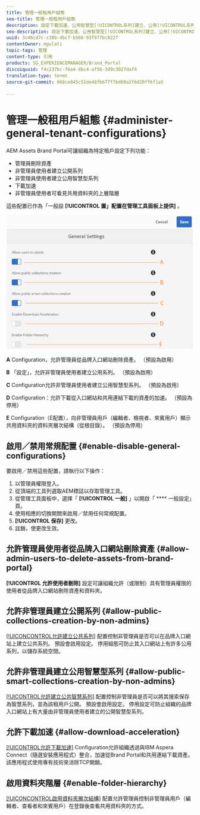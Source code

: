 ```yaml
---
title: 管理一般租用戶組態
seo-title: 管理一般租用戶組態
description: 設定下載加速、公用智慧型[!UICONTROL系列]建立、公用[!UICONTROL系列]建立，並讓管理員使用者刪除租戶上的資產。
seo-description: 設定下載加速、公用智慧型[!UICONTROL系列]建立、公用[!UICONTROL系列]建立，並讓管理員使用者刪除租戶上的資產。
uuid: 3c46cd7c-c38b-4bc7-b566-93f977bc8227
contentOwner: mgulati
topic-tags: 管理
content-type: 引用
products: SG_EXPERIENCEMANAGER/Brand_Portal
discoiquuid: f4c237bc-f6a4-4bc4-af56-3d9c3027daf4
translation-type: tm+mt
source-git-commit: 068ce845c51de48fb677f7bd09a2f6d20ff6f1a5

---
```



# 管理一般租用戶組態 {#administer-general-tenant-configurations}

AEM Assets Brand Portal可讓組織為特定租戶設定下列功能：

* 管理員刪除資產
* 非管理員使用者建立公開系列
* 非管理員使用者建立公用智慧型系列
* 下載加速
* 非管理員使用者可看見共用資料夾的上層階層

這些配置已作為「一般設 **[!UICONTROL 置」配置在管理工具面板上提供]** 。

![](assets/general-configs.png)

**A** Configuration，允許管理員從品牌入口網站刪除資產。 （預設為啟用）

**B** 「設定」，允許非管理員使用者建立公用系列。 （預設為啟用）

**C** Configuration允許非管理員使用者建立公用智慧型系列。 （預設為啟用）

**D** Configuration：允許下載從入口網站和共用連結下載的資產的加速。 （預設為停用）

**E** Configuration（E配置），向非管理員用戶（編輯者、檢視者、來賓用戶）顯示共用資料夾的資料夾層次結構（從根目錄）。 （預設為停用）

## 啟用／禁用常規配置 {#enable-disable-general-configurations}

要啟用／禁用這些配置，請執行以下操作：

1. 以管理員權限登入。
2. 從頂端的工具列選取AEM標誌以存取管理工具。
3. 從管理工具面板中，選擇「 **[!UICONTROL 一般]** 」以開啟「 **** 一般設定」頁。
4. 使用相應的切換開關來啟用／禁用任何常規配置。
5. **[!UICONTROL 保存]** 更改。
6. 註銷，使更改生效。

## 允許管理員使用者從品牌入口網站刪除資產 {#allow-admin-users-to-delete-assets-from-brand-portal}

**[!UICONTROL 允許使用者刪除]** 設定可讓組織允許（或限制）具有管理員權限的使用者從品牌入口網站刪除資產和資料夾。

## 允許非管理員建立公開系列 {#allow-public-collections-creation-by-non-admins}

[[!UICONCONTROL允許建立公共系列]](../using/brand-portal-share-collection.md#main-pars-text-1915052376) 配置控制非管理員是否可以在品牌入口網站上建立公共系列。 預設會啟用設定。 停用組態可防止其入口網站上有許多公用系列，以儲存系統空間。

## 允許非管理員建立公用智慧型系列 {#allow-public-smart-collections-creation-by-non-admins}

[[!UICONTROL允許建立公共智慧系列]](../using/brand-portal-searching.md#main-pars-header-500620467) 配置控制非管理員是否可以將其搜索保存為智慧系列，並為該租用戶公開。 預設會啟用設定。 停用設定可防止組織的品牌入口網站上有大量由非管理員使用者建立的公開智慧型系列。

## 允許下載加速 {#allow-download-acceleration}

[[!UICONTROL允許下載加速]](../using/accelerated-download.md) Configuration允許組織透過與IBM Aspera Connect（隨選安裝應用程式）整合，加速從Brand Portal和共用連結下載資產。 該應用程式使用專有技術來消除TCP開銷。

## 啟用資料夾階層 {#enable-folder-hierarchy}

[[!UICONCONTROL啟用資料夾層次結構]](../using/brand-portal-sharing-folders.md#non-admin-user-access-to-shared-folders) 配置允許管理員控制非管理員用戶（編輯者、查看者和來賓用戶）在登錄後查看共用資料夾的方式。
